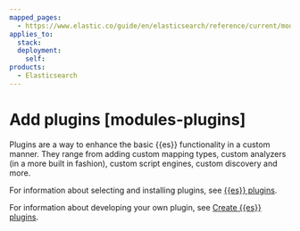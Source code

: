 ```yaml
---
mapped_pages:
  - https://www.elastic.co/guide/en/elasticsearch/reference/current/modules-plugins.html
applies_to:
  stack:
  deployment:
    self:
products:
  - Elasticsearch
---
```


# Add plugins [modules-plugins]

Plugins are a way to enhance the basic {{es}} functionality in a custom manner. They range from adding custom mapping types, custom analyzers (in a more built in fashion), custom script engines, custom discovery and more.

For information about selecting and installing plugins, see [{{es}} plugins](elasticsearch://reference/elasticsearch-plugins/index.md).

For information about developing your own plugin, see [Create {{es}} plugins](elasticsearch://extend/index.md).